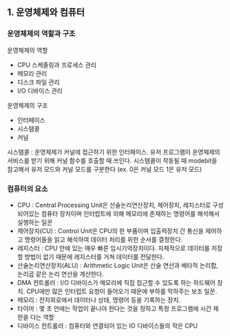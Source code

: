 ## 1. 운영체제와 컴퓨터

### 운영체제의 역할과 구조

운영체제의 역할

- CPU 스케줄링과 프로세스 관리
- 메모리 관리
- 디스크 파일 관리
- I/O 디바이스 관리

운영체제의 구조

- 인터페이스
- 시스템콜
- 커널

시스템콜 : 운영체제가 커널에 접근하기 위한 인터페이스. 유저 프로그램이 운영체제의 서비스를 받기 위해 커널 함수를 호출할 때 쓰인다. 시스템콜이 작동될 때 modebit을 참고해서 유저 모드와 커널 모드를 구분한다 (ex. 0은 커널 모드 1은 유저 모드)

### 컴퓨터의 요소

- CPU : Central Processing Unit은 산술논리연산장치, 제어장치, 레지스터로 구성되어있는 컴퓨터 장치이며 인터럽트에 의해 메모리에 존재하는 명령어를 해석해서 실행하는 일꾼
- 제어장치(CU) : Control Unit은 CPU의 한 부품이며 입출력장치 간 통신을 제어하고 명령어들을 읽고 해석하여 데이터 처리를 위한 순서를 결정한다.
- 레지스터 : CPU 안에 있는 매우 빠른 임시기억장치이다. 자체적으로 데이터를 저장할 방법이 없기 때문에 레지스터를 거쳐 데이터를 전달한다.
- 산술논리연산장치(ALU) : Arithmetic Logic Unit은 산술 연산과 배타적 논리합, 논리곱 같은 논리 연산을 계산한다.
- DMA 컨트롤러 : I/O 디바이스가 메모리에 직접 접근할 수 있도록 하는 하드웨어 장치. CPU에만 많은 인터럽트 요청이 들어오기 때문에 부하를 막하주는 보조 일꾼.
- 메모리 : 전자회로에서 데이터나 상태, 명령어 등을 기록하는 장치.
- 타이머 : 몇 초 안에는 작업이 끝나야 한다는 것을 정하고 특정 프로그램에 시간 제한을 다는 역할
- 디바이스 컨트롤러 : 컴퓨터와 연결되어 있는 IO 디바이스들의 작은 CPU

